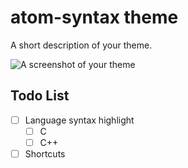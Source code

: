 # atom-syntax theme

A short description of your theme.

![A screenshot of your theme](https://f.cloud.github.com/assets/69169/2289498/4c3cb0ec-a009-11e3-8dbd-077ee11741e5.gif)

## Todo List
- [ ] Language syntax highlight
    - [ ] C
    - [ ] C++
- [ ] Shortcuts
